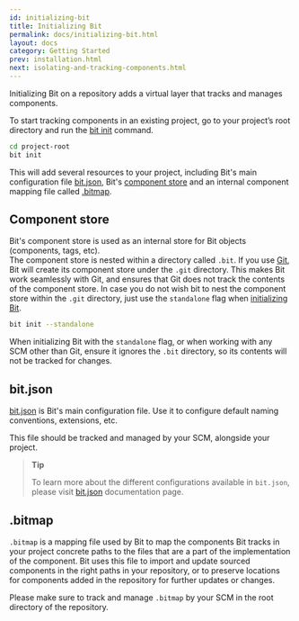 ```yaml
---
id: initializing-bit
title: Initializing Bit
permalink: docs/initializing-bit.html
layout: docs
category: Getting Started
prev: installation.html
next: isolating-and-tracking-components.html
---
```

Initializing Bit on a repository adds a virtual layer that tracks and manages components.

To start tracking components in an existing project, go to your project’s root directory and run the [bit init](/docs/cli-init.html) command.

```bash
cd project-root
bit init
```

This will add several resources to your project, including Bit's main configuration file [bit.json](/docs/conf-bit-json.html), Bit's [component store](/docs/initializing-bit.html#component-store) and an internal component mapping file called [.bitmap](/docs/initializing-bit.html#bitmap).

## Component store

Bit's component store is used as an internal store for Bit objects (components, tags, etc).  
The component store is nested within a directory called `.bit`. If you use [Git](git-scm.com), Bit will create its component store under the `.git` directory. This makes Bit work seamlessly with Git, and ensures that Git does not track the contents of the component store.
In case you do not wish bit to nest the component store within the `.git` directory, just use the `standalone` flag when [initializing Bit](/docs/cli-init.html).

```bash
bit init --standalone
```

When initializing Bit with the `standalone` flag, or when working with any SCM other than Git, ensure it ignores the `.bit` directory, so its contents will not be tracked for changes.

## bit.json

[bit.json](/docs/conf-bit-json.html) is Bit's main configuration file. Use it to configure default naming conventions, extensions, etc.

This file should be tracked and managed by your SCM, alongside your project.

> **Tip**
>
> To learn more about the different configurations available in `bit.json`, please visit [bit.json](/docs/conf-bit-json.html) documentation page.

## .bitmap

`.bitmap` is a mapping file used by Bit to map the components Bit tracks in your project concrete paths to the files that are a part of the implementation of the component.
Bit uses this file to import and update sourced components in the right paths in your repository, or to preserve locations for components added in the repository for further updates or changes.

Please make sure to track and manage `.bitmap` by your SCM in the root directory of the repository.
